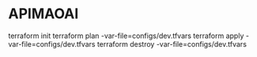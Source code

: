 # APIMAOAI

terraform init
terraform plan -var-file=configs/dev.tfvars
terraform apply -var-file=configs/dev.tfvars
terraform destroy -var-file=configs/dev.tfvars